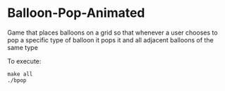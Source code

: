 # Balloon-Pop-Animated
Game that places balloons on a grid so that whenever a user chooses to pop a specific type of balloon it pops it and all adjacent balloons of the same type

To execute:

``` 
make all
./bpop
```
